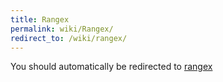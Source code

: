 ```yaml
---
title: Rangex
permalink: wiki/Rangex/
redirect_to: /wiki/rangex/
---
```


You should automatically be redirected to [rangex](/wiki/rangex/)
